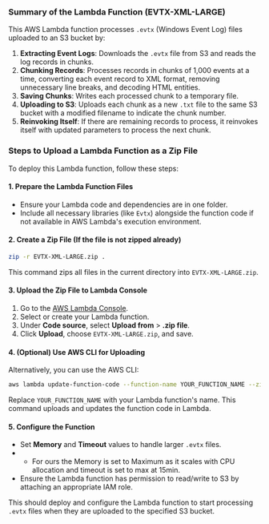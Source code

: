 
### Summary of the Lambda Function (EVTX-XML-LARGE)

This AWS Lambda function processes `.evtx` (Windows Event Log) files uploaded to an S3 bucket by:

1. **Extracting Event Logs**: Downloads the `.evtx` file from S3 and reads the log records in chunks.
2. **Chunking Records**: Processes records in chunks of 1,000 events at a time, converting each event record to XML format, removing unnecessary line breaks, and decoding HTML entities.
3. **Saving Chunks**: Writes each processed chunk to a temporary file.
4. **Uploading to S3**: Uploads each chunk as a new `.txt` file to the same S3 bucket with a modified filename to indicate the chunk number.
5. **Reinvoking Itself**: If there are remaining records to process, it reinvokes itself with updated parameters to process the next chunk.

### Steps to Upload a Lambda Function as a Zip File

To deploy this Lambda function, follow these steps:

#### 1. Prepare the Lambda Function Files

- Ensure your Lambda code and dependencies are in one folder.
- Include all necessary libraries (like `Evtx`) alongside the function code if not available in AWS Lambda's execution environment.

#### 2. Create a Zip File (If the file is not zipped already)

```bash
zip -r EVTX-XML-LARGE.zip .
```

This command zips all files in the current directory into `EVTX-XML-LARGE.zip`.

#### 3. Upload the Zip File to Lambda Console

1. Go to the [AWS Lambda Console](https://console.aws.amazon.com/lambda/).
2. Select or create your Lambda function.
3. Under **Code source**, select **Upload from** > **.zip file**.
4. Click **Upload**, choose `EVTX-XML-LARGE.zip`, and save.

#### 4. (Optional) Use AWS CLI for Uploading

Alternatively, you can use the AWS CLI:

```bash
aws lambda update-function-code --function-name YOUR_FUNCTION_NAME --zip-file fileb://EVTX-XML-LARGE.zip
```

Replace `YOUR_FUNCTION_NAME` with your Lambda function's name. This command uploads and updates the function code in Lambda.

#### 5. Configure the Function

- Set **Memory** and **Timeout** values to handle larger `.evtx` files.
- - For ours the Memory is set to Maximum as it scales with CPU allocation and timeout is set to max at 15min.
- Ensure the Lambda function has permission to read/write to S3 by attaching an appropriate IAM role.

This should deploy and configure the Lambda function to start processing `.evtx` files when they are uploaded to the specified S3 bucket.
